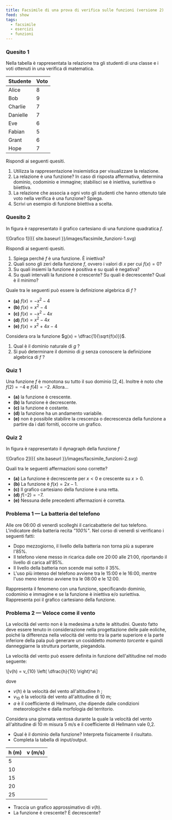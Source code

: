 ```yaml
---
title: Facsimile di una prova di verifica sulle funzioni (versione 2)
feed: show
tags:
  - facsimile
  - esercizi
  - funzioni
---
```


### Quesito 1

Nella tabella è rappresentata la relazione tra gli studenti di una classe e i voti ottenuti in una verifica di matematica.

| Studente | Voto |
| -------- | ---- |
| Alice    | 8    |
| Bob      | 9    |
| Charlie  | 7    |
| Danielle | 7    |
| Eve      | 6    |
| Fabian   | 5    |
| Grant    | 6    |
| Hope     | 7    |

Rispondi ai seguenti quesiti.

1. Utilizza la rappresentazione insiemistica per visualizzare la relazione.
2. La relazione è una funzione? In caso di risposta affermativa, determina dominio, codominio e immagine; stabilisci se è iniettiva, suriettiva o biiettiva.
3. La relazione che associa a ogni voto gli studenti che hanno ottenuto tale voto nella verifica è una funzione? Spiega.
4. Scrivi un esempio di funzione biiettiva a scelta.

### Quesito 2

In figura è rappresentato il grafico cartesiano di una funzione quadratica $f$.

 ![Grafico 1]({{ site.baseurl }}/images/facsimile_funzioni-1.svg)

Rispondi ai seguenti quesiti.

1. Spiega perché $f$ è una funzione. È iniettiva?
2. Quali sono gli zeri della funzione $f$, ovvero i valori di $x$ per cui $f(x) = 0$?
3. Su quali insiemi la funzione è positiva e su quali è negativa?
4. Su quali intervalli la funzione è crescente? Su quali è decrescente? Qual è il minimo?

Quale tra le seguenti può essere la definizione algebrica di $f$ ?

- **(a)** $f(x) = -x^2 - 4$
- **(b)** $f(x) = x^2 - 4$
- **(c)** $f(x) = -x^2 - 4x$
- **(d)** $f(x) = x^2 - 4x$
- **(e)** $f(x) = x^2 + 4x - 4$

Considera ora la funzione $g(x) = \dfrac{1}{\sqrt{f(x)}}$.

1. Qual è il dominio naturale di $g$ ?
2. Si può determinare il dominio di $g$ senza conoscere la definizione algebrica di $f$ ?

### Quiz 1

Una funzione $f$ è monotona su tutto il suo dominio $[2, 4]$. Inoltre è noto che $f(2) = -4$ e $f(4) = -2$. Allora...

- **(a)** la funzione è crescente.
- **(b)** la funzione è decrescente.
- **(c)** la funzione è costante.
- **(d)** la funzione ha un andamento variabile.
- **(e)** non è possibile stabilire la crescenza o decrescenza della funzione a partire da i dati forniti, occorre un grafico.

### Quiz 2

In figura è rappresentato il dynagraph della funzione $f$

![Grafico 2]({{ site.baseurl }}/images/facsimile_funzioni-2.svg)

Quali tra le seguenti affermazioni sono corrette?

- **(a)** La funzione è decrescente per $x < 0$ e crescente su $x > 0$.
- **(b)** La funzione è $f(x) = 2x - 1$.
- **(c)** Il grafico cartesiano della funzione è una retta.
- **(d)** $f(-2) = -7$.
- **(e)** Nessuna delle precedenti affermazioni è corretta.

### Problema 1 — La batteria del telefono

Alle ore 06:00 di venerdì scolleghi il caricabatterie del tuo telefono. L'indicatore della batteria recita *"100%"*. Nel corso di venerdì si verificano i seguenti fatti:

- Dopo mezzogiorno, il livello della batteria non torna più a superare l'85%.
- Il telefono viene messo in ricarica dalle ore 20:00 alle 21:00, riportando il livello di carica all'85%.
- Il livello della batteria non scende mai sotto il 35%.
- L'uso più intenso del telefono avviene tra le 15:00 e le 16:00, mentre l'uso meno intenso avviene tra le 08:00 e le 12:00.

Rappresenta il fenomeno con una funzione, specificando dominio, codominio e immagine e se la funzione è iniettiva e/o suriettiva. Rappresenta poi il grafico cartesiano della funzione.

### Problema 2 — Veloce come il vento

La velocità del vento non è la medesima a tutte le altitudini. Questo fatto deve essere tenuto in considerazione nella progettazione delle pale eoliche, poiché la differenza nella velocità del vento tra la parte superiore e la parte inferiore della pala può generare un cosiddetto _momento torcente_ e quindi danneggiarne la struttura portante, piegandola.

La velocità del vento può essere definita in funzione dell'altitudine nel modo seguente:

\\[v(h) = v_{10} \left( \dfrac{h}{10} \right)^a\\]

dove 

- $v(h)$ è la velocità del vento all'altitudine $h$ ;
- $v_{10}$ è la velocità del vento all'altitudine di 10 m;
- $a$ è il coefficiente di Hellmann, che dipende dalle condizioni meteorologiche e dalla morfologia del territorio.

Considera una giornata ventosa durante la quale la velocità del vento all'altitudine di 10 m misura 5 m/s e il coefficiente di Hellmann vale 0,2.

- Qual è il dominio della funzione? Interpreta fisicamente il risultato.
- Completa la tabella di input/output.

| h (m) | v (m/s) |
| ----- | ------- |
| 5     |         |
| 10    |         |
| 15    |         |
| 20    |         |
| 25    |         |

- Traccia un grafico approssimativo di $v(h)$.
- La funzione è crescente? È decrescente?
